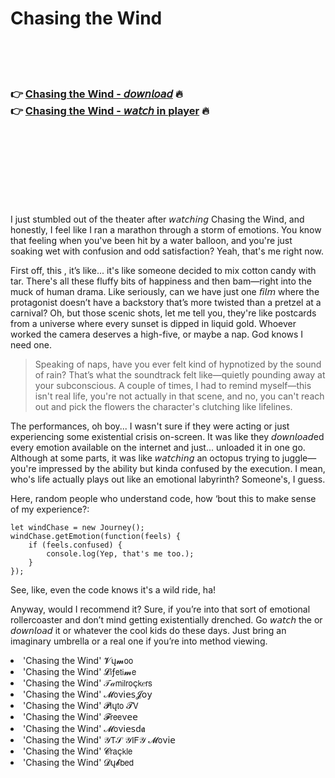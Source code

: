 <h1>Chasing the Wind</h1>

<br><br><br>

<h3>👉 <a href="https://Zachs-porvelose1987.github.io/tjfmkreerq/">Chasing the Wind - 𝘥𝘰𝘸𝘯𝘭𝘰𝘢𝘥</a> 🔥<br>
👉 <a href="https://Zachs-porvelose1987.github.io/tjfmkreerq/">Chasing the Wind - 𝘸𝘢𝘵𝘤𝘩 in player</a> 🔥
</h3>



<br><br><br><br><br><br><br>


I just stumbled out of the theater after 𝘸𝘢𝘵𝘤𝘩𝘪𝘯𝘨 Chasing the Wind, and honestly, I feel like I ran a marathon through a storm of emotions. You know that feeling when you've been hit by a water balloon, and you're just soaking wet with confusion and odd satisfaction? Yeah, that's me right now.

First off, this  , it’s like... it's like someone decided to mix cotton candy with tar. There's all these fluffy bits of happiness and then bam—right into the muck of human drama. Like seriously, can we have just one 𝘧𝘪𝘭𝘮 where the protagonist doesn’t have a backstory that’s more twisted than a pretzel at a carnival? Oh, but those scenic shots, let me tell you, they're like postcards from a universe where every sunset is dipped in liquid gold. Whoever worked the camera deserves a high-five, or maybe a nap. God knows I need one.

> Speaking of naps, have you ever felt kind of hypnotized by the sound of rain? That’s what the soundtrack felt like—quietly pounding away at your subconscious. A couple of times, I had to remind myself—this isn't real life, you're not actually in that scene, and no, you can't reach out and pick the flowers the character's clutching like lifelines.

The performances, oh boy... I wasn't sure if they were acting or just experiencing some existential crisis on-screen. It was like they 𝘥𝘰𝘸𝘯𝘭𝘰𝘢𝘥ed every emotion available on the internet and just... unloaded it in one go. Although at some parts, it was like 𝘸𝘢𝘵𝘤𝘩𝘪𝘯𝘨 an octopus trying to juggle—you're impressed by the ability but kinda confused by the execution. I mean, who's life actually plays out like an emotional labyrinth? Someone's, I guess.

Here, random people who understand code, how ‘bout this to make sense of my experience?:
```
let windChase = new Journey();
windChase.getEmotion(function(feels) {
    if (feels.confused) {
        console.log(Yep, that's me too.);
    }
});
```
See, like, even the code knows it's a wild ride, ha!

Anyway, would I recommend it? Sure, if you’re into that sort of emotional rollercoaster and don’t mind getting existentially drenched. Go 𝘸𝘢𝘵𝘤𝘩 the   or 𝘥𝘰𝘸𝘯𝘭𝘰𝘢𝘥 it or whatever the cool kids do these days. Just bring an imaginary umbrella or a real one if you’re into method viewing.

<li>'Chasing the Wind' 𝓥ų𝓶𝗈𝗈</li>
<li>'Chasing the Wind' 𝓛𝗂ƒ𝖾𝗍𝗂𝓶𝖾</li>
<li>'Chasing the Wind' 𝒯𝒶𝗆𝗂𝗅𝗋𝗈ç𝗄𝑒𝗋𝗌</li>
<li>'Chasing the Wind' 𝓜𝗈ν𝗂𝖾𝗌𝓙𝗈𝗒</li>
<li>'Chasing the Wind' 𝓟𝗅ų𝗍𝗈 𝓣𝖵</li>
<li>'Chasing the Wind' 𝓕𝗋𝖾𝖾ν𝖾𝖾</li>
<li>'Chasing the Wind' 𝓜𝗈ν𝗂𝖾𝗌ԁ𝖆</li>
<li>'Chasing the Wind' 𝒴𝖳𝒮 𝒴𝖨𝖥𝒴 𝓜𝗈ν𝗂𝖾</li>
<li>'Chasing the Wind' 𝓒𝗋𝖺ç𝗄𝗅𝖾</li>
<li>'Chasing the Wind' 𝓓ų𝓫𝖻𝖾𝖽</li>
